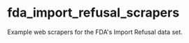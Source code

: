fda_import_refusal_scrapers
===========================

Example web scrapers for the FDA's Import Refusal data set.